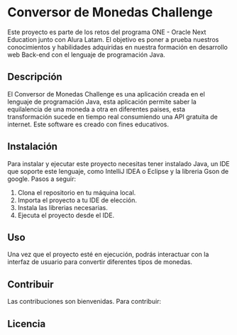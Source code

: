# Conversor de Monedas Challenge

Este proyecto es parte de los retos del programa ONE - Oracle Next Education junto con Alura Latam. El objetivo es poner a prueba nuestros conocimientos y habilidades adquiridas en nuestra formación en desarrollo web Back-end con el lenguaje de programación Java.

## Descripción

El Conversor de Monedas Challenge es una aplicación creada en el lenguaje de programación Java, esta aplicación permite saber la equilalencia de una moneda a otra en diferentes paises, esta transformación sucede en tiempo real consumiendo una API gratuita de internet. Este software es creado con fines educativos.

## Instalación

Para instalar y ejecutar este proyecto necesitas tener instalado Java, un IDE que soporte este lenguaje, como IntelliJ IDEA o Eclipse y la libreria Gson de google.
Pasos a seguir:
1. Clona el repositorio en tu máquina local.
2. Importa el proyecto a tu IDE de elección.
3. Instala las librerias necesarias.
4. Ejecuta el proyecto desde el IDE.

## Uso

Una vez que el proyecto esté en ejecución, podrás interactuar con la interfaz de usuario para convertir diferentes tipos de monedas.

## Contribuir

Las contribuciones son bienvenidas. Para contribuir:

## Licencia
